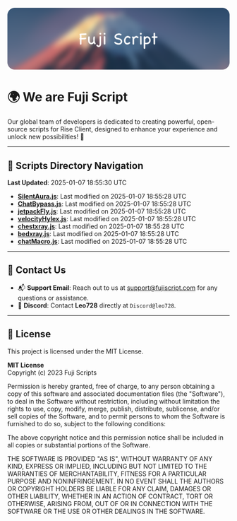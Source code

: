 ![Banner](.github/b.webp)

# 🌍 **We are Fuji Script**

Our global team of developers is dedicated to creating powerful, open-source scripts for Rise Client, designed to enhance your experience and unlock new possibilities! 🌟

---
<!-- SCRIPTS_NAVIGATION_START -->
## 📂 **Scripts Directory Navigation**

**Last Updated**: 2025-01-07 18:55:30 UTC

- **[SilentAura.js](scripts/SilentAura.js)**: Last modified on 2025-01-07 18:55:28 UTC
- **[ChatBypass.js](scripts/ChatBypass.js)**: Last modified on 2025-01-07 18:55:28 UTC
- **[jetpackFly.js](scripts/jetpackFly.js)**: Last modified on 2025-01-07 18:55:28 UTC
- **[velocityHylex.js](scripts/velocityHylex.js)**: Last modified on 2025-01-07 18:55:28 UTC
- **[chestxray.js](scripts/chestxray.js)**: Last modified on 2025-01-07 18:55:28 UTC
- **[bedxray.js](scripts/bedxray.js)**: Last modified on 2025-01-07 18:55:28 UTC
- **[chatMacro.js](scripts/chatMacro.js)**: Last modified on 2025-01-07 18:55:28 UTC

<!-- SCRIPTS_NAVIGATION_END -->

---

## 💬 **Contact Us**  
- 📬 **Support Email**: Reach out to us at [support@fujiscript.com](mailto:support@fujiscript.com) for any questions or assistance.  
- 💬 **Discord**: Contact **Leo728** directly at `Discord@leo728`.

---

## 📜 **License**

This project is licensed under the MIT License.  

**MIT License**  
Copyright (c) 2023 Fuji Scripts  

Permission is hereby granted, free of charge, to any person obtaining a copy of this software and associated documentation files (the "Software"), to deal in the Software without restriction, including without limitation the rights to use, copy, modify, merge, publish, distribute, sublicense, and/or sell copies of the Software, and to permit persons to whom the Software is furnished to do so, subject to the following conditions:  

The above copyright notice and this permission notice shall be included in all copies or substantial portions of the Software.  

THE SOFTWARE IS PROVIDED "AS IS", WITHOUT WARRANTY OF ANY KIND, EXPRESS OR IMPLIED, INCLUDING BUT NOT LIMITED TO THE WARRANTIES OF MERCHANTABILITY, FITNESS FOR A PARTICULAR PURPOSE AND NONINFRINGEMENT. IN NO EVENT SHALL THE AUTHORS OR COPYRIGHT HOLDERS BE LIABLE FOR ANY CLAIM, DAMAGES OR OTHER LIABILITY, WHETHER IN AN ACTION OF CONTRACT, TORT OR OTHERWISE, ARISING FROM, OUT OF OR IN CONNECTION WITH THE SOFTWARE OR THE USE OR OTHER DEALINGS IN THE SOFTWARE.  
